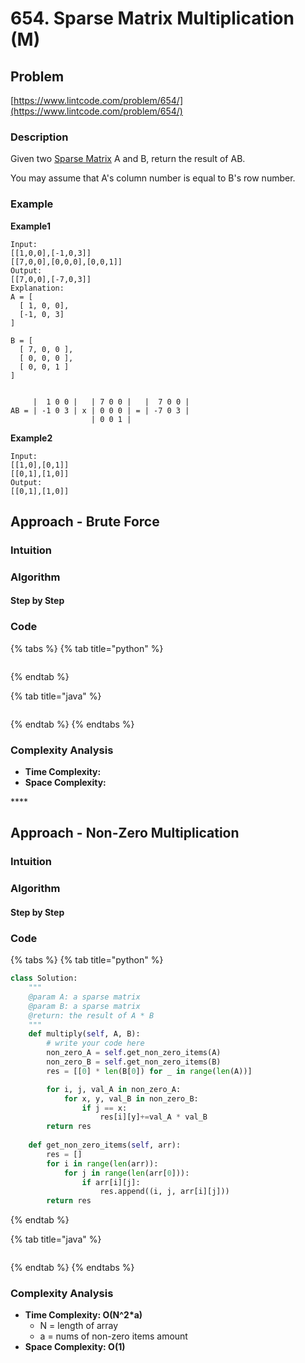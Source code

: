 # 654. Sparse Matrix Multiplication \(M\)

## Problem

[https://www.lintcode.com/problem/654/](https://www.lintcode.com/problem/654/)

### Description

Given two [Sparse Matrix](https://en.wikipedia.org/wiki/Sparse_matrix) A and B, return the result of AB.

You may assume that A's column number is equal to B's row number.

### Example

**Example1**

```text
Input: 
[[1,0,0],[-1,0,3]]
[[7,0,0],[0,0,0],[0,0,1]]
Output:
[[7,0,0],[-7,0,3]]
Explanation:
A = [
  [ 1, 0, 0],
  [-1, 0, 3]
]

B = [
  [ 7, 0, 0 ],
  [ 0, 0, 0 ],
  [ 0, 0, 1 ]
]


     |  1 0 0 |   | 7 0 0 |   |  7 0 0 |
AB = | -1 0 3 | x | 0 0 0 | = | -7 0 3 |
                  | 0 0 1 |
```

**Example2**

```text
Input:
[[1,0],[0,1]]
[[0,1],[1,0]]
Output:
[[0,1],[1,0]]
```

## Approach - Brute Force

### Intuition

### Algorithm

#### Step by Step

### Code

{% tabs %}
{% tab title="python" %}
```python

```
{% endtab %}

{% tab title="java" %}
```

```
{% endtab %}
{% endtabs %}

### Complexity Analysis

* **Time Complexity:**
* **Space Complexity:**

\*\*\*\*

## Approach - Non-Zero Multiplication 

### Intuition

### Algorithm

#### Step by Step

### Code

{% tabs %}
{% tab title="python" %}
```python
class Solution:
    """
    @param A: a sparse matrix
    @param B: a sparse matrix
    @return: the result of A * B
    """
    def multiply(self, A, B):
        # write your code here
        non_zero_A = self.get_non_zero_items(A)
        non_zero_B = self.get_non_zero_items(B)
        res = [[0] * len(B[0]) for _ in range(len(A))]

        for i, j, val_A in non_zero_A:
            for x, y, val_B in non_zero_B:
                if j == x:
                    res[i][y]+=val_A * val_B
        return res
    
    def get_non_zero_items(self, arr):
        res = []
        for i in range(len(arr)):
            for j in range(len(arr[0])):
                if arr[i][j]:
                    res.append((i, j, arr[i][j]))
        return res
```
{% endtab %}

{% tab title="java" %}
```

```
{% endtab %}
{% endtabs %}

### Complexity Analysis

* **Time Complexity: O\(N^2\*a\)**
  * N = length of array
  * a = nums of non-zero items amount
* **Space Complexity: O\(1\)**

